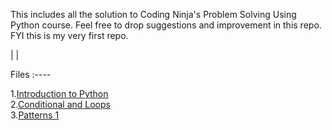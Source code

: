This includes all the solution to Coding Ninja's Problem Solving Using Python course.
Feel free to drop suggestions and improvement in this repo.
FYI this is my very first repo.

|
|

Files :----

1.[Introduction to Python](../main/Introduction%20to%20Python/)  
2.[Conditional and Loops](../main/Conditional%20and%20Loops/)  
3.[Patterns 1](../main/Patterns%201/)
